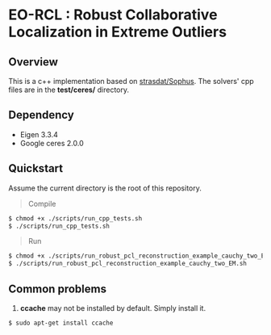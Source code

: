 # EO-RCL : Robust Collaborative Localization in Extreme Outliers

## Overview
This is a c++ implementation based on [strasdat/Sophus](https://github.com/strasdat/Sophus). The solvers' cpp files are in the **test/ceres/** directory.

## Dependency

  - Eigen 3.3.4
  -  Google ceres  2.0.0

## Quickstart
Assume the current directory is the root of this repository.

> Compile
```sh
$ chmod +x ./scripts/run_cpp_tests.sh
$ ./scripts/run_cpp_tests.sh
```

> Run
```sh
$ chmod +x ./scripts/run_robust_pcl_reconstruction_example_cauchy_two_EM.sh
$ ./scripts/run_robust_pcl_reconstruction_example_cauchy_two_EM.sh
```

## Common problems
1. **ccache** may not be installed by default. Simply install it.
```sh
$ sudo apt-get install ccache
```
